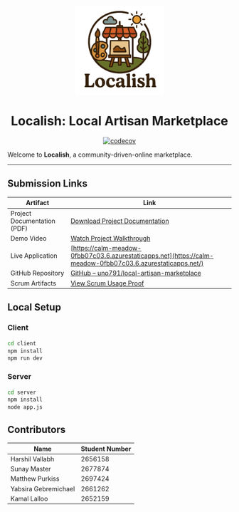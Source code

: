 <p align="center">
  <img src="client/src/assets/localish-logo.png" alt="Localish Logo" width="200"/>
</p>

<h1 align="center">Localish: Local Artisan Marketplace</h1>

<p align="center">
  <a href="https://codecov.io/gh/uno791/local-artisan-marketplace">
    <img src="https://codecov.io/gh/uno791/local-artisan-marketplace/branch/main/graph/badge.svg" alt="codecov" />
  </a>
</p>


Welcome to **Localish**, a community-driven-online marketplace.

---

## Submission Links

| Artifact                  | Link                                                                                                                                   |
|---------------------------|----------------------------------------------------------------------------------------------------------------------------------------|
| Project Documentation (PDF) | [Download Project Documentation](client/src/assets/DOC.pdf)                                                                            |
| Demo Video             | [Watch Project Walkthrough](https://drive.google.com/drive/folders/1IsnntK5I2Zu85vB_J0hiwcDLKhBQtiho?usp=drive_link)                                                                       |
| Live Application       | [https://calm-meadow-0fbb07c03.6.azurestaticapps.net](https://calm-meadow-0fbb07c03.6.azurestaticapps.net/)                           |
| GitHub Repository      | [GitHub – uno791/local-artisan-marketplace](https://github.com/uno791/local-artisan-marketplace)                                       |
| Scrum Artifacts | [View Scrum Usage Proof](https://docs.google.com/document/d/1eT510AOd3YfFSMUHpNMAOoPj18lE-Y4twHv2UM0f9wA/edit?usp=sharing)                                    |


## Local Setup
### Client
```bash
cd client
npm install
npm run dev
```

### Server
```bash
cd server
npm install
node app.js
```
## Contributors

| Name                 | Student Number |
|----------------------|----------------|
| Harshil Vallabh      | 2656158        |
| Sunay Master         | 2677874        |
| Matthew Purkiss      | 2697424        |
| Yabsira Gebremichael | 2661262        |
| Kamal Lalloo         | 2652159        |




